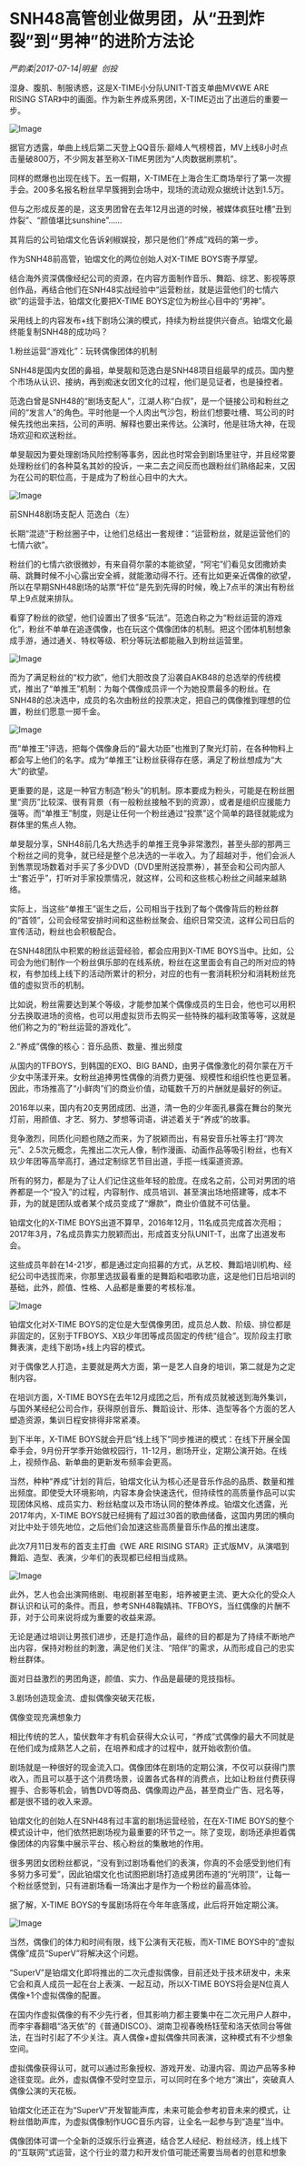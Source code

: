 # SNH48高管创业做男团，从“丑到炸裂”到“男神”的进阶方法论

*严韵柔|2017-07-14|明星 
                                                创投*

湿身、腹肌、制服诱惑，这是X-TIME小分队UNIT-T首支单曲MV《WE ARE RISING STAR》中的画面。作为新生养成系男团，X-TIME迈出了出道后的重要一步。

![Image](http://si1.go2yd.com/get-image/0F7NIcDnFmS)

据官方透露，单曲上线后第二天登上QQ音乐·巅峰人气榜榜首，MV上线8小时点击量破800万，不少网友甚至称X-TIME男团为“人肉数据刷票机”。

同样的燃爆也出现在线下。五一假期，X-TIME在上海合生汇商场举行了第一次握手会。200多名报名粉丝早早簇拥到会场中，现场的流动观众据统计达到1.5万。

但与之形成反差的是，这支男团曾在去年12月出道的时候，被媒体疯狂吐槽“丑到炸裂”、“颜值堪比sunshine”……

其背后的公司铂熠文化告诉剁椒娱投，那只是他们“养成”戏码的第一步。

作为SNH48前高管，铂熠文化的两位创始人对X-TIME BOYS寄予厚望。

结合海外资深偶像经纪公司的资源，在内容方面制作音乐、舞蹈、综艺、影视等原创作品，再结合他们在SNH48实战经验中“运营粉丝，就是运营他们的七情六欲”的运营手法，铂熠文化要把X-TIME BOYS定位为粉丝心目中的“男神”。

采用线上的内容发布+线下剧场公演的模式，持续为粉丝提供兴奋点。铂熠文化最终能复制SNH48的成功吗？

1.粉丝运营“游戏化”：玩转偶像团体的机制

SNH48是国内女团的鼻祖，单旻靓和范逸白是SNH48项目组最早的成员。国内整个市场从认识、接纳，再到痴迷女团文化的过程，他们是见证者，也是操控者。

范逸白曾是SNH48的“剧场支配人”，江湖人称“白叔”，是一个链接公司和粉丝之间的“发言人”的角色。平时他是一个人肉出气沙包，粉丝们想要吐槽、骂公司的时候先找他出来挡，公司的声明、解释也要出来传达。公演时，他是驻场大神，在现场欢迎和欢送粉丝。

单旻靓因为要处理剧场风险控制等事务，因此也时常会到剧场里驻守，并且经常要处理粉丝们的各种莫名其妙的投诉，一来二去之间反而也跟粉丝们熟络起来，又因为在公司的职位高，于是成为了粉丝心目中的大大。

![Image](http://si1.go2yd.com/get-image/0F7NIjNgvwG)

前SNH48剧场支配人 范逸白（左）

长期“混迹”于粉丝圈子中，让他们总结出一套规律：“运营粉丝，就是运营他们的七情六欲”。

粉丝们的七情六欲很微妙，有来自荷尔蒙的本能欲望，“阿宅”们看见女团撒娇卖萌、跳舞时候不小心露出安全裤，就能激动得不行。还有比如更亲近偶像的欲望，所以在早期SNH48剧场的站票“杆位”是先到先得的时候，晚上7点半的演出有粉丝早上9点就来排队。

看穿了粉丝的欲望，他们设置出了很多“玩法”。范逸白称之为“粉丝运营的游戏化”，粉丝不单单在追逐偶像，也在玩这个偶像团体的机制。把这个团体机制想象成手游，通过通关、特权等级、积分等玩法都能融入到粉丝运营里。

![Image](http://si1.go2yd.com/get-image/0F7NIkYLkeW)

而为了满足粉丝的“权力欲”，他们大胆改良了沿袭自AKB48的总选举的传统模式，推出了“单推王”机制：为每个偶像成员评一个为她投票最多的粉丝。在SNH48的总决选中，成员的名次由粉丝的投票决定，把自己的偶像推到理想的位置，粉丝们愿意一掷千金。

![Image](http://si1.go2yd.com/get-image/0F7NIgg6qX2)

而“单推王”评选，把每个偶像身后的“最大功臣”也推到了聚光灯前，在各种物料上都会写上他们的名字。成为“单推王”让粉丝获得存在感，满足了粉丝想成为“大大”的欲望。

更重要的是，这是一种官方制造“粉头”的机制。原本要成为粉头，可能是在粉丝圈里“资历”比较深、很有背景（有一般粉丝接触不到的资源），或者是组织应援能力强等。而“单推王”制度，则是让任何一个粉丝通过“投票”这个简单的路径就能成为群体里的焦点人物。

单旻靓分享，SNH48前几名大热选手的单推王竞争非常激烈，甚至头部的那两三个粉丝之间的竞争，就已经是整个总决选的一半收入。为了超越对手，他们会派人到售票现场数着对手买了多少DVD（DVD里附送投票券），甚至会和公司内部人士“套近乎”，打听对手家投票情况，就这样，公司和这些核心粉丝之间越来越熟络。

实际上，当这些“单推王”诞生之后，公司相当于找到了每个偶像背后的粉丝群的“首领”，公司会经常安排时间和这些粉丝聚会、组织日常交流，这样公司日后的宣传活动，粉丝也会积极配合。

在SNH48团队中积累的粉丝运营经验，都会应用到X-TIME BOYS当中。比如，公司会为他们制作一个粉丝俱乐部的在线系统，粉丝在这里面会有自己的所对应的特权，有参加线上线下的活动所累计的积分，对应的也有一套消耗积分和消耗粉丝充值的虚拟货币的机制。

比如说，粉丝需要达到某个等级，才能参加某个偶像成员的生日会，他也可以用积分去换取进场的资格，也可以用虚拟货币去购买一些特殊的福利政策等等，这就是他们称之为的“粉丝运营的游戏化”。

2.“养成”偶像的核心：音乐品质、数量、推出频度

从国内的TFBOYS，到韩国的EXO、BIG BAND，由男子偶像激化的荷尔蒙在万千少女中荡漾开来。女粉丝追捧男性偶像的消费力更强、规模性和组织性也更显著。因此，市场推高了“小鲜肉”们的商业价值，动辄数千万的片酬就是最好的例证。

2016年以来，国内有20支男团成团、出道，清一色的少年面孔暴露在舞台的聚光灯前，用颜值、才艺、努力、梦想等词语，讲述着关于“养成”的故事。

竞争激烈，同质化问题也随之而来，为了脱颖而出，有易安音乐社等主打“跨次元”、2.5次元概念，先推出二次元人像，制作漫画、动画作品等吸引粉丝，也有X玖少年团等高举高打，通过定制综艺节目出道，手揽一线渠道资源。

所有的努力，都是为了让人们记住这些年轻的脸庞。在成名之前，公司对男团的培养都是一个“投入”的过程，内容制作、成员培训、甚至演出场地搭建等，成本不菲，为的就是团队或者某个成员变成了“爆款”，商业价值就不可估量。

铂熠文化的X-TIME BOYS出道不算早，2016年12月，11名成员完成首次亮相；2017年3月，7名成员靠实力脱颖而出，形成首支分队UNIT-T，出席了出道发布会。

这些成员年龄在14-21岁，都是通过定向招募的方式，从艺校、舞蹈培训机构、经纪公司中选拔而来，你那里选拔最看重的是舞蹈和唱歌功底，这是他们日后培训的基础，此外，颜值、性格、人品都是重要的考核标准。

![Image](http://si1.go2yd.com/get-image/0F7NIdootLU)

铂熠文化对X-TIME BOYS的定位是大型偶像男团，成员总人数、阶级、排位都是非固定的，区别于TFBOYS、X玖少年团等成员固定的传统“组合”。现阶段主打歌舞表演，走线下剧场+线上内容的模式。

对于偶像艺人打造，主要就是两大方面，第一是艺人自身的培训，第二就是为之定制内容。

在培训方面，X-TIME BOYS在去年12月成团之后，所有成员就被送到海外集训，与国外某经纪公司合作，获得原创音乐、舞蹈设计、形体、造型等各个方面的艺人塑造资源，集训日程安排得非常紧凑。

到下半年，X-TIME BOYS就会开启“线上线下”同步推进的模式：在线下开展全国牵手会，9月份开学季开始做校园行，11-12月，剧场开业，定期公演开始。在线上，视频作品、新单曲的更新发布频率会更高。

当然，种种“养成”计划的背后，铂熠文化认为核心还是音乐作品的品质、数量和推出频度。即使受大环境影响，内容本身会快速迭代，但持续性的高质量作品可以实现团体风格、成员实力、粉丝粘度以及市场认同的整体养成。铂熠文化透露，光2017年内，X-TIME BOYS就已经拥有了超过30首的歌曲储备，这国内男团的横向对比中处于领先地位，之后他们会加速这些高质量音乐作品的推出速度。

此次7月11日发布的首支主打曲《WE ARE RISING STAR》正式版MV，从演唱到舞蹈、造型、表演，少年们的表现都已经相当成熟。

![Image](http://si1.go2yd.com/get-image/0F7NIfVCNnM)

此外，艺人也会出演网络剧、电视剧甚至电影，培养被更主流、更大众化的受众人群认识和认可的条件。而且，参考SNH48鞠婧祎、TFBOYS，当红偶像的片酬不菲，对于公司来说将成为重要的收益来源。

无论是通过培训让男孩们进步，还是打造作品，最终的目的都是为了持续不断地产出内容，保持对粉丝的刺激，满足他们关注、“陪伴”的需求，从而形成自己的忠实粉丝群体。

面对日益激烈的男团角逐，颜值、实力、作品是最硬的竞技指标。

3.剧场创造现金流、虚拟偶像突破天花板，

偶像变现充满想象力

相比传统的艺人，蛰伏数年才有机会获得大众认可，“养成”式偶像的最大不同就是在他们成为成熟艺人之前，在培养和成才的过程中，就开始收割价值。

剧场就是一种很好的现金流入口。偶像团体在剧场的定期公演，不仅可以获得门票收入，而且可以基于这个消费场景，设置各式各样的消费点，比如让粉丝付费获得握手、合影等机会，销售DVD等商品、偶像周边产品，甚至商业广告、冠名等，都是很不错的收入来源。

铂熠文化的创始人在SNH48有过丰富的剧场运营经验，在在X-TIME BOYS的整个模式设计中，他们依然把剧场视为最重要的环节之一。除了变现，剧场还承担着偶像团体的内容集中展示平台、核心粉丝的集散地的作用。

很多男团女团粉丝都说，“没有到过剧场看他们的表演，你真的不会感受到他们有多努力多可爱”，因此铂熠文化也试图把剧场打造成男团布道的“光明顶”，让每一个粉丝感觉到，只有进剧场看一场演出才是作为一个粉丝的最高体验。

据了解，X-TIME BOYS的专属剧场将在今年年底落成，此后将开始定期公演。

![Image](http://si1.go2yd.com/get-image/0F7NIhjJsie)

当然，偶像们的体力和时间有限，线下公演有天花板，而X-TIME BOYS中的“虚拟偶像”成员“SuperV”将解决这个问题。

“SuperV”是铂熠文化即将推出的二次元虚拟偶像，目前还处于技术研发中，未来它会和真人成员一起在台上表演、一起互动，所以X-TIME BOYS将会是N位真人偶像+1个虚拟偶像的配置。

在国内作虚拟偶像的有不少先行者，但其影响力都主要集中在二次元用户人群中，而李宇春翻唱“洛天依”的《普通DISCO》、湖南卫视春晚杨钰莹和洛天依同台等做法，在当时引起了不少关注。真人偶像+虚拟偶像共同表演，这种模式有不少想象空间。

虚拟偶像获得认可，就可以通过形象授权、游戏开发、动漫内容、周边产品等多种途径变现。此外，虚拟偶像不受时空显示，可以同时在多个地方“演出”，突破真人偶像公演的天花板。

铂熠文化还正在为“SuperV”开发智能声库，未来可能会参考初音未来的模式，让粉丝借助声库，为虚拟偶像制作UGC音乐内容，让全名一起参与到“造星”当中。

偶像团体可谓一个全新的泛娱乐行业赛道，结合艺人经纪、粉丝经济，线上线下的“互联网”式运营，这个行业的潜力和开发价值可能还需要当局者的创意和想象


